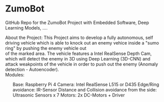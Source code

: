 # ZumoBot
GitHub Repo for the ZumoBot Project with Embedded Software, Deep Learning Models, ....
<br>

About the Project: 
This Project aims to develop a fully autonomous, self driving vehicle which is able to knock out an enemy vehice inside a "sumo ring" by pushing the enemy vehicle out<br>
of the marked area. The vehicle features a Intel RealSense Depth Cam, which will detect the enemy in 3D using Deep Learning (3D-CNN) and attack weakpoints of the vehicle in order to push out the enemy (Anomaly detection - Autoencoder). 
<br>
Modules: 
<ul>
Base: Raspberry Pi 4
Camera: Intel RealSense L515 or D435
Edge/Ring avoidance: IR-Sensor
Distance and Collision avoidance from the side: Ultrasonic Sensors x 7
Motors: 2x DC-Motors + Driver
</ul>
